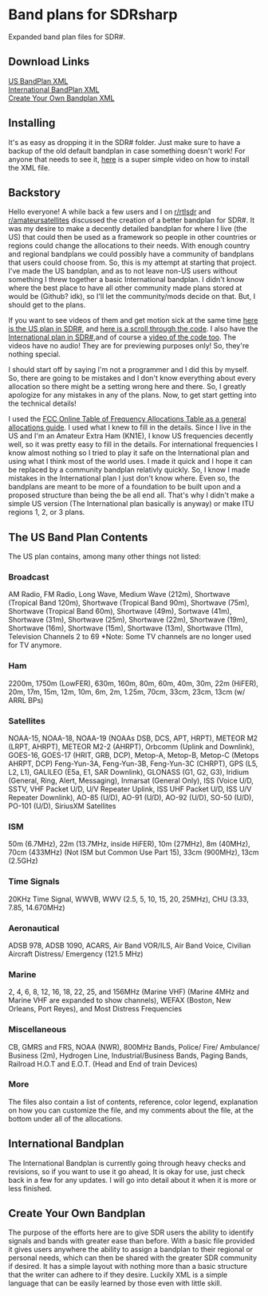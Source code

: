 # Band plans for SDRsharp

Expanded band plan files for SDR#.

## Download Links

[US BandPlan XML](https://raw.githubusercontent.com/Arrin-KN1E/SDRsharpbandplans/master/US/BandPlan.xml)  
[International BandPlan XML](https://raw.githubusercontent.com/Arrin-KN1E/SDRsharpbandplans/master/International/BandPlan.xml)  
[Create Your Own Bandplan XML](https://raw.githubusercontent.com/Arrin-KN1E/SDRsharpbandplans/master/Create-Your-Own/Create-Your_Own.xml)

## Installing
It's as easy as dropping it in the SDR# folder. Just make sure to have a backup of the old default bandplan in case something doesn't work! For anyone that needs to see it, [here](https://youtu.be/0OqyOx87hJk) is a super simple video on how to install the XML file.

## Backstory
Hello everyone! A while back a few users and I on [r/rtlsdr](https://reddit.com/r/rtlsdr) and [r/amateursatellites](https://reddit.com/r/amateursatellites) discussed the creation of a better bandplan for SDR#. It was my desire to make a decently detailed bandplan for where I live (the US) that could then be used as a framework so people in other countries or regions could change the allocations to their needs. With enough country and regional bandplans we could possibly have a community of bandplans that users could choose from. So, this is my attempt at starting that project. I've made the US bandplan, and as to not leave non-US users without something I threw together a basic International bandplan. I didn't know where the best place to have all other community made plans stored at would be (Github? idk), so I'll let the community/mods decide on that. But, I should get to the plans.

If you want to see videos of them and get motion sick at the same time [here is the US plan in SDR#](https://youtu.be/Azj1fn24qsA), and [here is a scroll through the code](https://www.youtube.com/watch?v=T091WzRwMAQ).  I also have the [International plan in SDR#](https://youtu.be/u709OSG_Abg),and of course a [video of the code too](https://youtu.be/Rhgy7woPk50). The videos have no audio! They are for previewing purposes only! So, they're nothing special.

I should start off by saying I'm not a programmer and I did this by myself. So, there are going to be mistakes and I don't know everything about every allocation so there might be a setting wrong here and there. So, I greatly apologize for any mistakes in any of the plans. Now, to get start getting into the technical details!

I used the [FCC Online Table of Frequency Allocations Table as a general allocations guide](https://transition.fcc.gov/oet/spectrum/table/fcctable.pdf). I used what I knew to fill in the details. Since I live in the US and I'm an Amateur Extra Ham (KN1E), I know US frequencies decently well, so it was pretty easy to fill in the details. For international frequencies I know almost nothing so I tried to play it safe on the International plan and using what I think most of the world uses. I made it quick and I hope it can be replaced by a community bandplan relativly quickly. So, I know I made mistakes in the International plan I just don't know where. Even so, the bandplans are meant to be more of a foundation to be built upon and a proposed structure than being the be all end all. That's why I didn't make a simple US version (The International plan basically is anyway) or make ITU regions 1, 2, or 3 plans.


## The US Band Plan Contents
The US plan contains, among many other things not listed:

### Broadcast
AM Radio, FM Radio, Long Wave, Medium Wave (212m), Shortwave (Tropical Band 120m), Shortwave (Tropical Band 90m), Shortwave (75m), Shortwave (Tropical Band 60m), Shortwave (49m), Sortwave (41m), Shortwave (31m), Shortwave (25m), Shortwave (22m), Shortwave (19m), Shortwave (16m), Shortwave (15m), Shortwave (13m), Shortwave (11m), Television Channels 2 to 69 *Note: Some TV channels are no longer used for TV anymore.  

### Ham
2200m, 1750m (LowFER), 630m, 160m, 80m, 60m, 40m, 30m, 22m (HiFER), 20m, 17m, 15m, 12m, 10m, 6m, 2m, 1.25m, 70cm, 33cm, 23cm, 13cm   (w/ ARRL BPs) 

### Satellites
NOAA-15, NOAA-18, NOAA-19 (NOAAs DSB, DCS, APT, HRPT), METEOR M2 (LRPT, AHRPT), METEOR M2-2 (AHRPT), Orbcomm (Uplink and Downlink), GOES-16, GOES-17 (HRIT, GRB, DCP), Metop-A, 
Metop-B, Metop-C (Metops AHRPT, DCP) Feng-Yun-3A, Feng-Yun-3B, Feng-Yun-3C (CHRPT), GPS (L5, L2, L1), GALILEO (E5a, E1, SAR Downlink), GLONASS (G1, G2, G3), Iridium (General, Ring, Alert, Messaging), 
Inmarsat (General Only), ISS (Voice U/D, SSTV, VHF Packet U/D, U/V Repeater Uplink, ISS UHF Packet U/D, ISS U/V Repeater Downlink), AO-85 (U/D), AO-91 (U/D), AO-92 (U/D), SO-50 (U/D), PO-101 (U/D), 
SiriusXM Satellites  

### ISM
50m (6.7MHz), 22m (13.7MHz, inside HiFER), 10m (27MHz), 8m (40MHz), 70cm (433MHz) (Not ISM but Common Use Part 15), 33cm (900MHz), 13cm (2.5GHz)  

### Time Signals
20KHz Time Signal, WWVB, WWV (2.5, 5, 10, 15, 20, 25MHz), CHU (3.33, 7.85, 14.670MHz)  

### Aeronautical
ADSB 978, ADSB 1090, ACARS, Air Band VOR/ILS, Air Band Voice, Civilian Aircraft Distress/ Emergency (121.5 MHz)  

### Marine
2, 4, 6, 8, 12, 16, 18, 22, 25, and 156MHz (Marine VHF) (Marine 4MHz and Marine VHF are expanded to show channels), WEFAX (Boston, New Orleans, Port Reyes), and Most Distress Frequencies
### Miscellaneous
CB, GMRS and FRS, NOAA (NWR), 800MHz Bands, Police/ Fire/ Ambulance/ Business (2m), Hydrogen Line, Industrial/Business Bands, Paging Bands, Railroad H.O.T and E.O.T. (Head and End of train Devices)

### More
The files also contain a list of contents, reference, color legend, explanation on how you can customize the file, and my comments about the file, at the bottom under all of the allocations.


## International Bandplan
The International Bandplan is currently going through heavy checks and revisions, so if you want to use it go ahead, It is okay for use, just check back in a few for any updates. I will go into detail about it when it is more or less finished.

## Create Your Own Bandplan
The purpose of the efforts here are to give SDR users the ability to identify signals and bands with greater ease than before. With a basic file provided it gives users anywhere the ability to assign a bandplan to their regional or personal needs, which can then be shared with the greater SDR community if desired.
It has a simple layout with nothing more than a basic structure that the writer can adhere to if they desire. Luckily XML is a simple language that can be easily learned by those even with little skill. 
